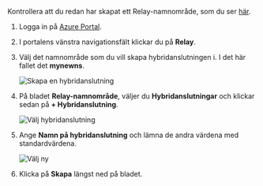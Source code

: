 Kontrollera att du redan har skapat ett Relay-namnområde, som du ser [här][namespace-how-to].

1. Logga in på [Azure Portal](https://portal.azure.com).
2. I portalens vänstra navigationsfält klickar du på **Relay**.
3. Välj det namnområde som du vill skapa hybridanslutningen i. I det här fallet det **mynewns**.
   
    ![Skapa en hybridanslutning](./media/relay-create-hybrid-connection-portal/create-hc-1.png)
4. På bladet **Relay-namnområde**, väljer du **Hybridanslutningar** och klickar sedan på **+ Hybridanslutning**.
   
    ![Välj hybridanslutning](./media/relay-create-hybrid-connection-portal/create-hc-2.png)
5. Ange **Namn på hybridanslutning** och lämna de andra värdena med standardvärdena.
   
    ![Välj ny](./media/relay-create-hybrid-connection-portal/create-hc-3.png)
6. Klicka på **Skapa** längst ned på bladet.

[namespace-how-to]: ../articles/service-bus-relay/relay-create-namespace-portal.md 